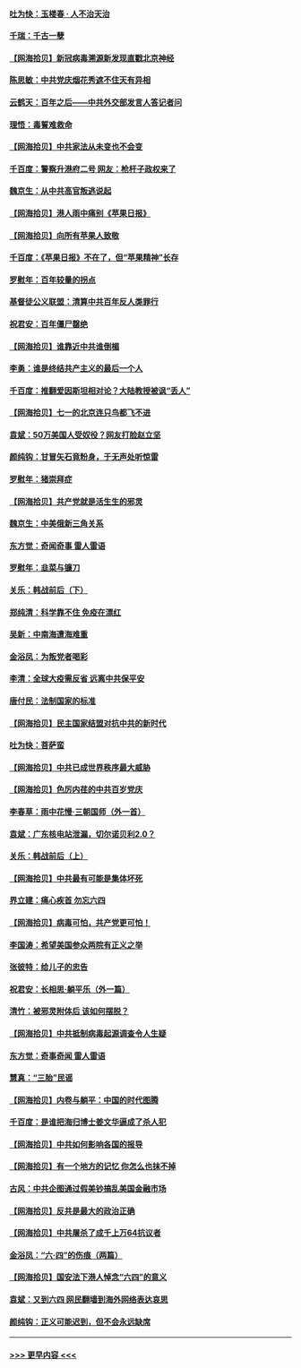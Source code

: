 #### [吐为快：玉楼春 · 人不治天治](../pages/nsc993/n13054028.md?t=06290552) 
#### [千瑞：千古一孽](../pages/nsc993/n13054016.md?t=06290552) 
#### [【网海拾贝】新冠病毒溯源新发现直戳北京神经](../pages/nsc993/n13052425.md?t=06290552) 
#### [陈思敏：中共党庆烟花秀遮不住天有异相](../pages/nsc993/n13052020.md?t=06290552) 
#### [云鹤天：百年之后——中共外交部发言人答记者问](../pages/nsc993/n13051604.md?t=06290552) 
#### [理悟：毒誓难救命](../pages/nsc993/n13051601.md?t=06290552) 
#### [【网海拾贝】中共家法从未变也不会变](../pages/nsc993/n13050366.md?t=06290552) 
#### [千百度：警察升港府二号 网友：枪杆子政权来了](../pages/nsc993/n13050261.md?t=06290552) 
#### [魏京生：从中共高官叛逃说起](../pages/nsc993/n13048997.md?t=06290552) 
#### [【网海拾贝】港人雨中痛别《苹果日报》](../pages/nsc993/n13048941.md?t=06290552) 
#### [【网海拾贝】向所有苹果人致敬](../pages/nsc993/n13046795.md?t=06290552) 
#### [千百度：《苹果日报》不在了，但“苹果精神”长存](../pages/nsc993/n13046703.md?t=06290552) 
#### [罗慰年：百年较量的拐点](../pages/nsc993/n13046542.md?t=06290552) 
#### [基督徒公义联盟：清算中共百年反人类罪行](../pages/nsc993/n13046499.md?t=06290552) 
#### [祝君安：百年僵尸罄绝](../pages/nsc993/n13045595.md?t=06290552) 
#### [【网海拾贝】谁靠近中共谁倒楣](../pages/nsc993/n13044667.md?t=06290552) 
#### [李勇：谁是终结共产主义的最后一个人](../pages/nsc993/n13044397.md?t=06290552) 
#### [千百度：推翻爱因斯坦相对论？大陆教授被讽“丢人”](../pages/nsc993/n13043908.md?t=06290552) 
#### [【网海拾贝】七一的北京连只鸟都飞不进](../pages/nsc993/n13041377.md?t=06290552) 
#### [袁斌：50万美国人受奴役？网友打脸赵立坚](../pages/nsc993/n13041330.md?t=06290552) 
#### [颜纯钩：甘冒矢石竟粉身，于无声处听惊雷](../pages/nsc993/n13041140.md?t=06290552) 
#### [罗慰年：猪崇拜症](../pages/nsc993/n13041071.md?t=06290552) 
#### [【网海拾贝】共产党就是活生生的邪灵](../pages/nsc993/n13036627.md?t=06290552) 
#### [魏京生：中美俄新三角关系](../pages/nsc993/n13035986.md?t=06290552) 
#### [东方觉：奇闻奇事 雷人雷语](../pages/nsc993/n13035878.md?t=06290552) 
#### [罗慰年：韭菜与镰刀](../pages/nsc993/n13034374.md?t=06290552) 
#### [关乐：韩战前后（下）](../pages/nsc993/n13034113.md?t=06290552) 
#### [郑纯清：科学靠不住 免疫在漂红](../pages/nsc993/n13034093.md?t=06290552) 
#### [吴新：中南海遭海难重](../pages/nsc993/n13034084.md?t=06290552) 
#### [金浴凤：为叛党者喝彩](../pages/nsc993/n13034058.md?t=06290552) 
#### [李清：全球大疫需反省 远离中共保平安](../pages/nsc993/n13033784.md?t=06290552) 
#### [唐付民：法制国家的标准](../pages/nsc993/n13032944.md?t=06290552) 
#### [【网海拾贝】民主国家结盟对抗中共的新时代](../pages/nsc993/n13031717.md?t=06290552) 
#### [吐为快：菩萨蛮](../pages/nsc993/n13030033.md?t=06290552) 
#### [【网海拾贝】中共已成世界秩序最大威胁](../pages/nsc993/n13028138.md?t=06290552) 
#### [【网海拾贝】色厉内荏的中共百岁党庆](../pages/nsc993/n13025582.md?t=06290552) 
#### [李春草：雨中花慢‧三朝国师（外一首）](../pages/nsc993/n13025567.md?t=06290552) 
#### [袁斌：广东核电站泄漏，切尔诺贝利2.0？](../pages/nsc993/n13025475.md?t=06290552) 
#### [关乐：韩战前后（上）](../pages/nsc993/n13025387.md?t=06290552) 
#### [【网海拾贝】中共最有可能是集体坏死](../pages/nsc993/n13023101.md?t=06290552) 
#### [界立建：痛心疾首 勿忘六四](../pages/nsc993/n13022339.md?t=06290552) 
#### [【网海拾贝】病毒可怕，共产党更可怕！](../pages/nsc993/n13020728.md?t=06290552) 
#### [李国涛：希望美国参众两院有正义之举](../pages/nsc993/n13020674.md?t=06290552) 
#### [张彼特：给儿子的忠告](../pages/nsc993/n13018934.md?t=06290552) 
#### [祝君安：长相思‧躺平乐（外一篇）](../pages/nsc993/n13018923.md?t=06290552) 
#### [清竹：被邪灵附体后 该如何摆脱？](../pages/nsc993/n13018877.md?t=06290552) 
#### [【网海拾贝】中共抵制病毒起源调查令人生疑](../pages/nsc993/n13017785.md?t=06290552) 
#### [东方觉：奇事奇闻 雷人雷语](../pages/nsc993/n13017577.md?t=06290552) 
#### [慧真：“三胎”民谣](../pages/nsc993/n13017394.md?t=06290552) 
#### [【网海拾贝】内卷与躺平：中国的时代图腾](../pages/nsc993/n13016128.md?t=06290552) 
#### [千百度：是谁把海归博士姜文华逼成了杀人犯](../pages/nsc993/n13015218.md?t=06290552) 
#### [【网海拾贝】中共如何影响各国的报导](../pages/nsc993/n13012599.md?t=06290552) 
#### [【网海拾贝】有一个地方的记忆 你怎么也抹不掉](../pages/nsc993/n13009802.md?t=06290552) 
#### [古风：中共企图通过假美钞搞乱美国金融市场](../pages/nsc993/n13009626.md?t=06290552) 
#### [【网海拾贝】反共是最大的政治正确](../pages/nsc993/n13007051.md?t=06290552) 
#### [【网海拾贝】中共屠杀了成千上万64抗议者](../pages/nsc993/n13002713.md?t=06290552) 
#### [金浴凤：“六·四”的伤痕（两篇）](../pages/nsc993/n13001719.md?t=06290552) 
#### [【网海拾贝】国安法下港人悼念“六四”的意义](../pages/nsc993/n13001039.md?t=06290552) 
#### [袁斌：又到六四 网民翻墙到海外网络表达哀思](../pages/nsc993/n13000995.md?t=06290552) 
#### [颜纯钩：正义可能迟到，但不会永远缺席](../pages/nsc993/n13000920.md?t=06290552) 

----
#### [ >>> 更早内容 <<< ](../indexes/nsc993-earlier.md)
